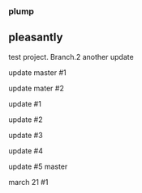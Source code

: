 ### plump
## pleasantly

test project.
Branch.2
another update


update master #1

update mater #2

update #1

update #2

update #3

update #4

update #5 master 

march 21 #1